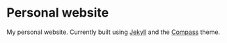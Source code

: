 # Personal website

My personal website. Currently built using [Jekyll](http://jekyllrb.com/) and the [Compass](http://excentris.github.io/compass/) theme.